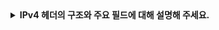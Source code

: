 <details>
  
<summary>
  <strong>IPv4 헤더의 구조와 주요 필드에 대해 설명해 주세요.</strong>
</summary>

<br>

## IPv4 데이터 포맷

IPv4 데이터 포맷은 **헤더(Header)**와 **데이터(Payload)**로 구성됩니다. IPv4 헤더는 송신지에서 목적지로 데이터를 정확히 전달하기 위해 필요한 제어 정보를 포함하며, 총 20바이트의 고정 길이와 옵션 필드를 포함한 가변 길이로 이루어질 수 있습니다.

### IPv4 데이터 포맷의 구조
- Header (20~60바이트): 제어 정보를 포함.
- Payload (데이터): 전송할 실제 데이터.

## IPv4의 주요필드

- Version (4비트): 인터넷 프로토콜의 버전을 지정하며, IPv4에서는 항상 4로 설정됩니다.
- IHL (Internet Header Length, 4비트): IPv4 헤더의 길이를 4바이트 단위로 나타냅니다. 기본적으로 20바이트이며, 옵션 필드가 추가될 경우 길이가 증가합니다.
- Type of Service (ToS, 8비트): QoS를 지원하기 위한 필드로, 데이터그램의 우선순위와 처리 방식을 지정합니다.
- Total Length (16비트): IPv4 데이터그램의 전체 길이(헤더 + 데이터)를 바이트 단위로 나타냅니다. 최대 값은 65,535바이트입니다.
- Identification (16비트): 데이터그램을 고유하게 식별하며, 패킷이 분할(Fragmentation)될 경우 재조립을 위해 사용됩니다.
- Flags (3비트): 패킷 분할 관련 정보를 지정합니다.
- Fragment Offset (13비트): 분할된 패킷의 원래 데이터그램 내 위치를 나타냅니다.
- Time To Live (TTL, 8비트): 데이터그램이 네트워크를 통과할 수 있는 최대 홉(hop) 수를 지정합니다. TTL 값이 0이 되면 패킷은 폐기됩니다.
- Protocol (8비트): 상위 계층 프로토콜(TCP, UDP, ICMP 등)을 지정합니다.
- Header Checksum (16비트): IPv4 헤더의 오류를 검출하기 위해 사용됩니다. 수신 측에서 재계산하여 값이 일치하지 않으면 데이터그램이 폐기됩니다.
- Source Address (32비트): 데이터그램의 송신지 IP 주소.
- Destination Address (32비트): 데이터그램의 목적지 IP 주소.
- Options (가변 길이): 추가적인 제어 정보를 포함할 수 있는 필드로, 보안, 라우팅, 타임스탬프 등을 설정할 수 있습니다.

<br>
</details>
